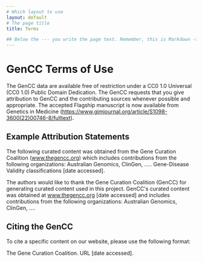 ```yaml
---
# Which layout to use
layout: default
# The page title
title: Terms

## Below the --- you write the page text. Remember, this is Markdown -> https://www.markdownguide.org/cheat-sheet
---
```


# GenCC Terms of Use
The GenCC data are available free of restriction under a CC0 1.0 Universal (CC0 1.0) Public Domain Dedication. The GenCC requests that you give attribution to GenCC and the contributing sources whenever possible and appropriate. The accepted Flagship manuscript is now available from Genetics in Medicine (https://www.gimjournal.org/article/S1098-3600(22)00746-8/fulltext).

## Example Attribution Statements
The following curated content was obtained from the Gene Curation Coalition (www.thegencc.org) which includes contributions from the following organizations: Australian Genomics, ClinGen, ….. Gene-Disease Validity classifications [date accessed].

The authors would like to thank the Gene Curation Coalition (GenCC) for generating curated content used in this project. GenCC's curated content was obtained at www.thegencc.org [date accessed] and includes contributions from the following organizations: Australian Genomics, ClinGen, ….

## Citing the GenCC
To cite a specific content on our website, please use the following format:

The Gene Curation Coalition. URL [date accessed].
